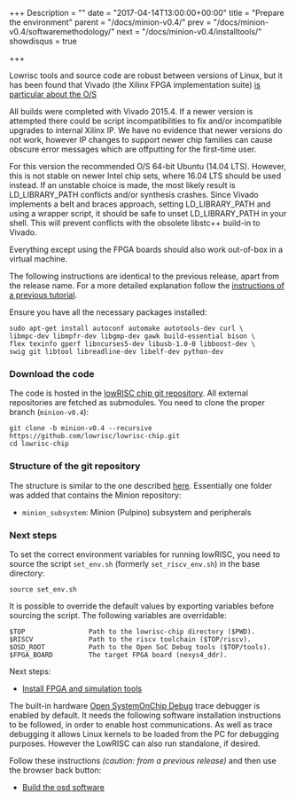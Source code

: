 +++
Description = ""
date = "2017-04-14T13:00:00+00:00"
title = "Prepare the environment"
parent = "/docs/minion-v0.4/"
prev = "/docs/minion-v0.4/softwaremethodology/"
next = "/docs/minion-v0.4/installtools/"
showdisqus = true

+++

Lowrisc tools and source code are robust between versions of Linux, but it has been
found that
Vivado (the Xilinx FPGA implementation suite) [is particular about the O/S](https://www.xilinx.com/support/answers/54242.html)

All builds were completed with Vivado 2015.4. If a newer version is attempted there could be script incompatibilities to fix and/or incompatible upgrades to internal Xilinx IP. We have no evidence that newer versions do not work, however IP changes to support newer chip families can cause obscure error messages which are offputting for the first-time user.

For this version the recommended O/S 64-bit Ubuntu (14.04 LTS). However, this is not stable on newer Intel chip sets, where 16.04 LTS should be used instead. If an unstable choice is made, the most likely result is LD_LIBRARY_PATH conflicts and/or synthesis crashes. Since Vivado implements a belt and braces approach, setting LD_LIBRARY_PATH and using a wrapper script, it should be safe to unset LD_LIBRARY_PATH in your shell. This will prevent conflicts with the obsolete libstc++ build-in to Vivado.

Everything except using the FPGA boards should also work
out-of-box in a virtual machine.

The following instructions are identical to the previous release, apart from the release name.
For a more detailed explanation follow the
[instructions of a previous tutorial](/docs/untether-v0.2/dev-env).

Ensure you have all the necessary packages installed:

    sudo apt-get install autoconf automake autotools-dev curl \
    libmpc-dev libmpfr-dev libgmp-dev gawk build-essential bison \
    flex texinfo gperf libncurses5-dev libusb-1.0-0 libboost-dev \
    swig git libtool libreadline-dev libelf-dev python-dev

### Download the code

The code is hosted in the
[lowRISC chip git repository](https://github.com/lowrisc/lowrisc-chip). All
external repositories are fetched as submodules. You need to clone the
proper branch (`minion-v0.4`):

    git clone -b minion-v0.4 --recursive https://github.com/lowrisc/lowrisc-chip.git
    cd lowrisc-chip

### Structure of the git repository

The structure is similar to the one described
[here](/docs/untether-v0.2/dev-env/#gitstruct). Essentially
one folder was added that contains the Minion repository:

 * `minion_subsystem`: Minion (Pulpino) subsystem and peripherals

### Next steps

To set the correct environment variables for running lowRISC, you need to
source the script `set_env.sh` (formerly `set_riscv_env.sh`) in the base directory:

    source set_env.sh

It is possible to override the default values by exporting variables before sourcing the script.
The following variables are overridable:

    $TOP                Path to the lowrisc-chip directory ($PWD).
    $RISCV              Path to the riscv toolchain ($TOP/riscv).
    $OSD_ROOT           Path to the Open SoC Debug tools ($TOP/tools).
    $FPGA_BOARD         The target FPGA board (nexys4_ddr).

Next steps:

 * [Install FPGA and simulation tools](/docs/minion-v0.4/installtools)

The built-in hardware [Open SystemOnChip Debug](http://opensocdebug.org) trace debugger is enabled by default.
It needs the following software installation instructions to be followed, in order to enable host communications. As well as trace debugging it
allows Linux kernels to be loaded from the PC for debugging purposes. However the LowRISC can also run standalone, if desired.

Follow these instructions _(caution: from a previous release)_ and then use the browser back button:

 * [Build the osd software](/docs/debug-v0.3/osdsoftware)

